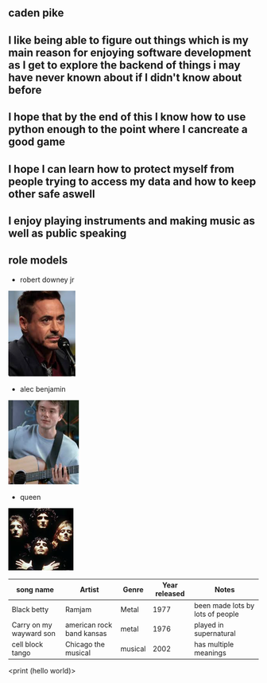## caden pike

## I like being able to figure out things which is my main reason for enjoying software development as I get to explore the backend of things i may have never known about if I didn't know about before

## I hope that by the end of this I know how to use python enough to the point where I cancreate a good game

## I hope I can learn how to protect myself from people trying to access my data and how to keep other safe aswell

## I enjoy playing instruments and making music as well as public speaking

## role models

* robert downey jr


![RobertDowneyJr](https://github.com/caden-pike/caden-pike/blob/main/RobertDowneyJr.png) 

* alec benjamin


![AlecBenjamin](https://github.com/caden-pike/caden-pike/blob/main/alec%20benjamin.png)

* queen


![queen](https://github.com/caden-pike/caden-pike/blob/main/queen.png)


|song name |Artist |Genre |Year released |Notes |
|- |- |- |- |- 
|Black betty |Ramjam |Metal |1977 |been made lots by lots of people|
|Carry on my wayward son |american rock band kansas |metal |1976 |played in supernatural |
|cell block tango |Chicago the musical|musical |2002|has multiple meanings |

<print (hello world)>

<nice is what you say when you have nothing else to say about someone>
